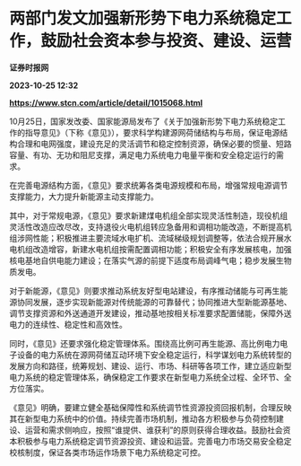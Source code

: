 # 两部门发文加强新形势下电力系统稳定工作，鼓励社会资本参与投资、建设、运营
**证券时报网**

**2023-10-25 12:32**

**https://www.stcn.com/article/detail/1015068.html**

10月25日，国家发改委、国家能源局发布了《关于加强新形势下电力系统稳定工作的指导意见》（下称《意见》），要求科学构建源网荷储结构与布局，保证电源结构合理和电网强度，建设充足的灵活调节和稳定控制资源，确保必要的惯量、短路容量、有功、无功和阻尼支撑，满足电力系统电力电量平衡和安全稳定运行的需求。

在完善电源结构方面，《意见》要求统筹各类电源规模和布局，增强常规电源调节支撑能力，大力提升新能源主动支撑能力。

其中，对于常规电源，《意见》要求新建煤电机组全部实现灵活性制造，现役机组灵活性改造应改尽改，支持退役火电机组转应急备用和调相功能改造，不断提高机组涉网性能；积极推进主要流域水电扩机、流域梯级规划调整等，依法合规开展水电机组改造增容，新建水电机组按需配置调相功能；积极安全有序发展核电，加强核电基地自供电能力建设；在落实气源的前提下适度布局调峰气电；稳步发展生物质发电。

对于新能源，《意见》则要求推动系统友好型电站建设，有序推动储能与可再生能源协同发展，逐步实现新能源对传统能源的可靠替代；协同推进大型新能源基地、调节支撑资源和外送通道开发建设，推动基地按相关标准要求配置储能，保障外送电力的连续性、稳定性和高效性。

同时，《意见》还要求强化稳定管理体系。围绕高比例可再生能源、高比例电力电子设备的电力系统在源网荷储互动环境下安全稳定运行，科学谋划电力系统转型的发展方向和路径，统筹规划、建设、运行、市场、科研等各项工作，建立适应新型电力系统的稳定管理体系，确保稳定工作要求在新型电力系统全过程、全环节、全方位落实。

《意见》明确，要建立健全基础保障性和系统调节性资源投资回报机制，合理反映其在新型电力系统中的价值。持续完善市场机制，推动各方积极参与负荷控制建设、运营和需求侧响应，按照“谁提供、谁获利”的原则获得合理收益。鼓励社会资本积极参与电力系统稳定调节资源投资、建设和运营。完善电力市场交易安全稳定校核制度，保证各类市场运作场景下电力系统稳定可控。